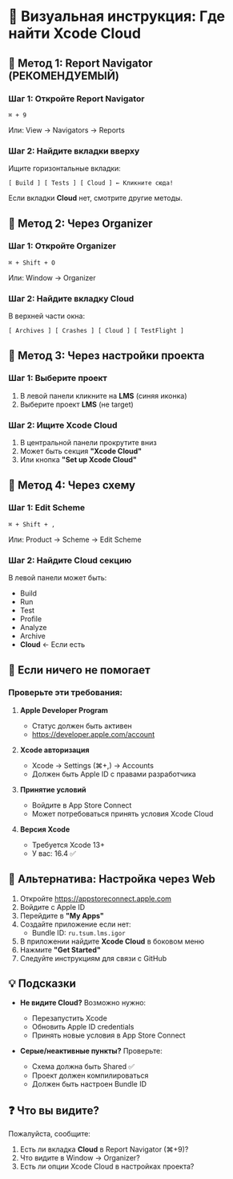 # 🎯 Визуальная инструкция: Где найти Xcode Cloud

## 📍 Метод 1: Report Navigator (РЕКОМЕНДУЕМЫЙ)

### Шаг 1: Откройте Report Navigator
```
⌘ + 9
```
Или: View → Navigators → Reports

### Шаг 2: Найдите вкладки вверху
Ищите горизонтальные вкладки:
```
[ Build ] [ Tests ] [ Cloud ] ← Кликните сюда!
```

Если вкладки **Cloud** нет, смотрите другие методы.

## 📍 Метод 2: Через Organizer

### Шаг 1: Откройте Organizer
```
⌘ + Shift + O
```
Или: Window → Organizer

### Шаг 2: Найдите вкладку Cloud
В верхней части окна:
```
[ Archives ] [ Crashes ] [ Cloud ] [ TestFlight ]
```

## 📍 Метод 3: Через настройки проекта

### Шаг 1: Выберите проект
1. В левой панели кликните на **LMS** (синяя иконка)
2. Выберите проект **LMS** (не target)

### Шаг 2: Ищите Xcode Cloud
1. В центральной панели прокрутите вниз
2. Может быть секция **"Xcode Cloud"**
3. Или кнопка **"Set up Xcode Cloud"**

## 📍 Метод 4: Через схему

### Шаг 1: Edit Scheme
```
⌘ + Shift + ,
```
Или: Product → Scheme → Edit Scheme

### Шаг 2: Найдите Cloud секцию
В левой панели может быть:
- Build
- Run
- Test
- Profile
- Analyze
- Archive
- **Cloud** ← Если есть

## 🚨 Если ничего не помогает

### Проверьте эти требования:

1. **Apple Developer Program**
   - Статус должен быть активен
   - https://developer.apple.com/account

2. **Xcode авторизация**
   - Xcode → Settings (⌘+,) → Accounts
   - Должен быть Apple ID с правами разработчика

3. **Принятие условий**
   - Войдите в App Store Connect
   - Может потребоваться принять условия Xcode Cloud

4. **Версия Xcode**
   - Требуется Xcode 13+
   - У вас: 16.4 ✅

## 🔄 Альтернатива: Настройка через Web

1. Откройте https://appstoreconnect.apple.com
2. Войдите с Apple ID
3. Перейдите в **"My Apps"**
4. Создайте приложение если нет:
   - Bundle ID: `ru.tsum.lms.igor`
5. В приложении найдите **Xcode Cloud** в боковом меню
6. Нажмите **"Get Started"**
7. Следуйте инструкциям для связи с GitHub

## 💡 Подсказки

- **Не видите Cloud?** Возможно нужно:
  - Перезапустить Xcode
  - Обновить Apple ID credentials
  - Принять новые условия в App Store Connect

- **Серые/неактивные пункты?** Проверьте:
  - Схема должна быть Shared ✅
  - Проект должен компилироваться
  - Должен быть настроен Bundle ID

## ❓ Что вы видите?

Пожалуйста, сообщите:
1. Есть ли вкладка **Cloud** в Report Navigator (⌘+9)?
2. Что видите в Window → Organizer?
3. Есть ли опции Xcode Cloud в настройках проекта? 